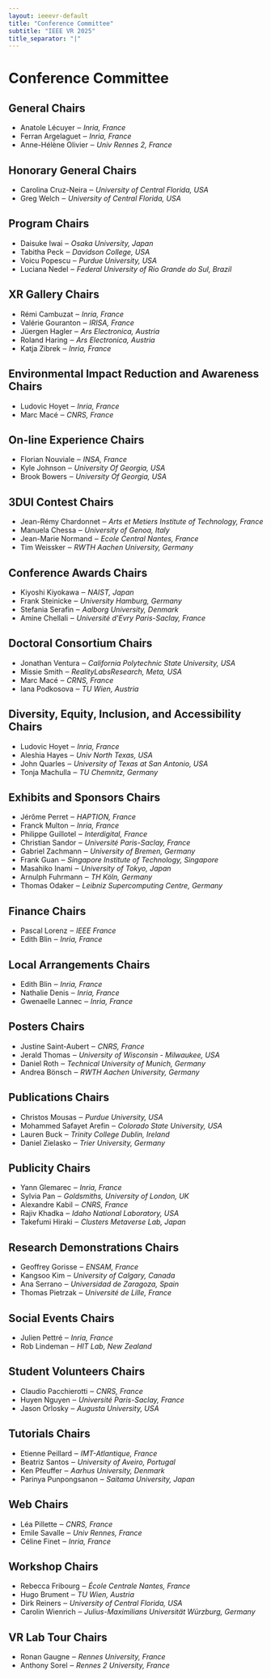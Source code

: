 ```yaml
---
layout: ieeevr-default
title: "Conference Committee"
subtitle: "IEEE VR 2025"
title_separator: "|"
---
```

<script type="text/javascript">
	$(document).ready(function(){
		var email = ""; 
		var domain = "ieeevr.org"; 

		email = "general2025"; 		
		general.innerHTML  = "<span class='text-nowrap'><a href=javascript:location='" + "mail" + "to:" + email + "@" + domain + "'><i class='fas fa-fw fa-envelope-square emailIconSm' style=''></i><i class='emailTextSm'>" + email + "@" + domain + "</a></i></span>";
		
		email = "program2025"; 
		program.innerHTML  = "<span class='text-nowrap'><a href=javascript:location='" + "mail" + "to:" + email + "@" + domain + "'><i class='fas fa-fw fa-envelope-square emailIconSm' style=''></i><i class='emailTextSm'>" + email + "@" + domain + "</a></i></span>";
		
		email = "contest2025"; 
		contest.innerHTML  = "<span class='text-nowrap'><a href=javascript:location='" + "mail" + "to:" + email + "@" + domain + "'><i class='fas fa-fw fa-envelope-square emailIconSm' style=''></i><i class='emailTextSm'>" + email + "@" + domain + "</a></i></span>";

		email = "awards2025"; 
		awards.innerHTML  = "<span class='text-nowrap'><a href=javascript:location='" + "mail" + "to:" + email + "@" + domain + "'><i class='fas fa-fw fa-envelope-square emailIconSm' style=''></i><i class='emailTextSm'>" + email + "@" + domain + "</a></i></span>";
		
		email = "doctoralconsortium2025"; 
		doctoralconsortium.innerHTML  = "<span class='text-nowrap'><a href=javascript:location='" + "mail" + "to:" + email + "@" + domain + "'><i class='fas fa-fw fa-envelope-square emailIconSm' style=''></i><i class='emailTextSm'>" + email + "@" + domain + "</a></i></span>";
		
		email = "deia2025"; 
		diversity.innerHTML  = "<span class='text-nowrap'><a href=javascript:location='" + "mail" + "to:" + email + "@" + domain + "'><i class='fas fa-fw fa-envelope-square emailIconSm' style=''></i><i class='emailTextSm'>" + email + "@" + domain + "</a></i></span>";
	
		email = "exhibitssponsors2025"; 
		exhibitssponsors.innerHTML  = "<span class='text-nowrap'><a href=javascript:location='" + "mail" + "to:" + email + "@" + domain + "'><i class='fas fa-fw fa-envelope-square emailIconSm' style=''></i><i class='emailTextSm'>" + email + "@" + domain + "</a></i></span>";

		email = "finance2025"; 
		finance.innerHTML  = "<span class='text-nowrap'><a href=javascript:location='" + "mail" + "to:" + email + "@" + domain + "'><i class='fas fa-fw fa-envelope-square emailIconSm' style=''></i><i class='emailTextSm'>" + email + "@" + domain + "</a></i></span>";
		
		email = "localarrangements2025";
		localarrangements.innerHTML  = "<span class='text-nowrap'><a href=javascript:location='" + "mail" + "to:" + email + "@" + domain + "'><i class='fas fa-fw fa-envelope-square emailIconSm' style=''></i><i class='emailTextSm'>" + email + "@" + domain + "</a></i></span>";
		
		email = "posters2025"; 
		posters.innerHTML  = "<span class='text-nowrap'><a href=javascript:location='" + "mail" + "to:" + email + "@" + domain + "'><i class='fas fa-fw fa-envelope-square emailIconSm' style=''></i><i class='emailTextSm'>" + email + "@" + domain + "</a></i></span>";
		
		email = "publications2025"; 
		publications.innerHTML  = "<span class='text-nowrap'><a href=javascript:location='" + "mail" + "to:" + email + "@" + domain + "'><i class='fas fa-fw fa-envelope-square emailIconSm' style=''></i><i class='emailTextSm'>" + email + "@" + domain + "</a></i></span>";
		
		email = "publicity2025"; 
		publicity.innerHTML  = "<span class='text-nowrap'><a href=javascript:location='" + "mail" + "to:" + email + "@" + domain + "'><i class='fas fa-fw fa-envelope-square emailIconSm' style=''></i><i class='emailTextSm'>" + email + "@" + domain + "</a></i></span>";
		
		email = "researchdemos2025"; 
		researchdemos.innerHTML  = "<span class='text-nowrap'><a href=javascript:location='" + "mail" + "to:" + email + "@" + domain + "'><i class='fas fa-fw fa-envelope-square emailIconSm' style=''></i><i class='emailTextSm'>" + email + "@" + domain + "</a></i></span>";
		
		email = "studentvolunteers2025"; 
		studentvolunteers.innerHTML  = "<span class='text-nowrap'><a href=javascript:location='" + "mail" + "to:" + email + "@" + domain + "'><i class='fas fa-fw fa-envelope-square emailIconSm' style=''></i><i class='emailTextSm'>" + email + "@" + domain + "</a></i></span>";
		
		email = "tutorials2025"; 
		tutorials.innerHTML  = "<span class='text-nowrap'><a href=javascript:location='" + "mail" + "to:" + email + "@" + domain + "'><i class='fas fa-fw fa-envelope-square emailIconSm' style=''></i><i class='emailTextSm'>" + email + "@" + domain + "</a></i></span>";

		email = "web2025";		
		web.innerHTML  = "<span class='text-nowrap'><a href=javascript:location='" + "mail" + "to:" + email + "@" + domain + "'><i class='fas fa-fw fa-envelope-square emailIconSm' style=''></i><i class='emailTextSm'>" + email + "@" + domain + "</a></i></span>";
		
		email = "workshops2025"; 		
		workshops.innerHTML  = "<span class='text-nowrap'><a href=javascript:location='" + "mail" + "to:" + email + "@" + domain + "'><i class='fas fa-fw fa-envelope-square emailIconSm' style=''></i><i class='emailTextSm'>" + email + "@" + domain + "</a></i></span>";
		
		email = "labtour2025"; 		
		labtour.innerHTML  = "<span class='text-nowrap'><a href=javascript:location='" + "mail" + "to:" + email + "@" + domain + "'><i class='fas fa-fw fa-envelope-square emailIconSm' style=''></i><i class='emailTextSm'>" + email + "@" + domain + "</a></i></span>";

		email = "environment2025"; 		
		environment.innerHTML  = "<span class='text-nowrap'><a href=javascript:location='" + "mail" + "to:" + email + "@" + domain + "'><i class='fas fa-fw fa-envelope-square emailIconSm' style=''></i><i class='emailTextSm'>" + email + "@" + domain + "</a></i></span>";		
		
		email = "socialevents2025"; 		
		socialevents.innerHTML  = "<span class='text-nowrap'><a href=javascript:location='" + "mail" + "to:" + email + "@" + domain + "'><i class='fas fa-fw fa-envelope-square emailIconSm' style=''></i><i class='emailTextSm'>" + email + "@" + domain + "</a></i></span>";
		
		email = "art2025"; 		
		art.innerHTML  = "<span class='text-nowrap'><a href=javascript:location='" + "mail" + "to:" + email + "@" + domain + "'><i class='fas fa-fw fa-envelope-square emailIconSm' style=''></i><i class='emailTextSm'>" + email + "@" + domain + "</a></i></span>";
		
		email = "onlineexperience2025"; 		
		onlineexperience.innerHTML  = "<span class='text-nowrap'><a href=javascript:location='" + "mail" + "to:" + email + "@" + domain + "'><i class='fas fa-fw fa-envelope-square emailIconSm' style=''></i><i class='emailTextSm'>" + email + "@" + domain + "</a></i></span>";

		email = "xrfuturefaculty2025"; 		
		xrfuturefaculty.innerHTML  = "<span class='text-nowrap'><a href=javascript:location='" + "mail" + "to:" + email + "@" + domain + "'><i class='fas fa-fw fa-envelope-square emailIconSm' style=''></i><i class='emailTextSm'>" + email + "@" + domain + "</a></i></span>";		

	});
</script>
<h1>Conference Committee</h1>
<div>
	<h2>General Chairs <div class="floatRight"><span id="general"></span></div></h2>
	<ul>
		<li><span class="bold">Anatole Lécuyer</span> &#x2012; <i>Inria, France</i></li>
		<li><span class="bold">Ferran Argelaguet</span> &#x2012; <i>Inria, France</i></li>
		<li><span class="bold">Anne-Hélène Olivier</span> &#x2012; <i>Univ Rennes 2, France</i></li>
	</ul>
</div>
<div>
	<h2>Honorary General Chairs <div class="floatRight"><span id="honorary"></span></div></h2>
	<ul>
		<li><span class="bold">Carolina Cruz-Neira</span> &#x2012; <i>University of Central Florida, USA</i></li>
		<li><span class="bold">Greg Welch</span> &#x2012; <i>University of Central Florida, USA</i></li>
	</ul>
</div>

<div>
	<h2>Program Chairs <div class="floatRight"><span id="program"></span></div></h2>
	<ul>
		<li><span class="bold">Daisuke Iwai</span> &#x2012; <i>Osaka University, Japan</i></li>
		<li><span class="bold">Tabitha Peck</span> &#x2012; <i>Davidson College, USA</i></li>
		<li><span class="bold">Voicu Popescu</span> &#x2012; <i>Purdue University, USA</i></li>
		<li><span class="bold">Luciana Nedel</span> &#x2012; <i>Federal University of Rio Grande do Sul, Brazil</i></li>
	</ul>
</div>

<div>
	<h2>XR Gallery Chairs  <div class="floatRight"><span id="art"></span></div></h2>
	<ul>
		<li><span class="bold">Rémi Cambuzat</span> &#x2012; <i>Inria, France</i></li>
		<li><span class="bold">Valérie Gouranton</span> &#x2012; <i>IRISA, France</i></li>
		<li><span class="bold">Jüergen Hagler</span> &#x2012; <i>Ars Electronica, Austria</i></li>
		<li><span class="bold">Roland Haring</span> &#x2012; <i>Ars Electronica, Austria</i></li>
		<li><span class="bold">Katja Zibrek</span> &#x2012; <i>Inria, France</i></li>
	</ul>
</div>

<div>
	<h2>Environmental Impact Reduction and Awareness Chairs <div class="floatRight"><span id="environment"></span></div></h2>
	<ul>
		<li><span class="bold">Ludovic Hoyet</span> &#x2012; <i>Inria, France</i></li>
		<li><span class="bold">Marc Macé</span> &#x2012; <i>CNRS, France</i></li>
	</ul>
</div>

<div>
	<h2>On-line Experience Chairs<div class="floatRight"><span id="onlineexperience"></span></div></h2>
	<ul>
		<li><span class="bold">Florian Nouviale</span> &#x2012; <i>INSA, France</i></li>
		<li><span class="bold">Kyle Johnson</span> &#x2012; <i>University Of Georgia, USA</i></li>
		<li><span class="bold">Brook Bowers</span> &#x2012; <i>University Of Georgia, USA</i></li>
	</ul>
</div>

<div>
	<h2>3DUI Contest Chairs <div class="floatRight"><span id="contest"></span></div></h2>
	<ul>
		<li><span class="bold">Jean-Rémy Chardonnet</span> &#x2012; <i>Arts et Metiers Institute of Technology, France</i></li>
		<li><span class="bold">Manuela Chessa</span> &#x2012; <i>University of Genoa, Italy</i></li>
		<li><span class="bold">Jean-Marie Normand</span> &#x2012; <i>Ecole Central Nantes, France</i></li>
		<li><span class="bold">Tim Weissker</span> &#x2012; <i>RWTH Aachen University, Germany</i></li>
	</ul>
</div>
<div>
	<h2>Conference Awards Chairs  <div class="floatRight"><span id="awards"></span></div></h2>
	<ul>
		<li><span class="bold">Kiyoshi Kiyokawa</span> &#x2012; <i>NAIST, Japan</i></li>
		<li><span class="bold">Frank Steinicke</span> &#x2012; <i>University Hamburg, Germany</i></li>
		<li><span class="bold">Stefania Serafin</span> &#x2012; <i>Aalborg University, Denmark</i></li>
		<li><span class="bold">Amine Chellali</span> &#x2012; <i>Université d'Evry Paris-Saclay, France</i></li>
	</ul>
</div>
<div>
	<h2>Doctoral Consortium Chairs <div class="floatRight"><span id="doctoralconsortium"></span></div></h2>			
	<ul>
		<li><span class="bold">Jonathan Ventura</span> &#x2012; <i>California Polytechnic State University, USA</i></li>
		<li><span class="bold">Missie Smith</span> &#x2012; <i>RealityLabsResearch, Meta, USA</i></li>
		<li><span class="bold">Marc	Macé</span> &#x2012; <i>CRNS, France</i></li>
		<li><span class="bold">Iana	Podkosova</span> &#x2012; <i>TU Wien, Austria</i></li>
	</ul>
</div>
<div>
	<h2>Diversity, Equity, Inclusion, and Accessibility Chairs <div class="floatRight"><span id="diversity"></span></div></h2>			
	<ul>
		<li><span class="bold">Ludovic Hoyet</span> &#x2012; <i>Inria, France</i></li>
		<li><span class="bold">Aleshia Hayes</span> &#x2012; <i>Univ North Texas, USA</i></li>
		<li><span class="bold">John Quarles</span> &#x2012; <i>University of Texas at San Antonio, USA</i></li>
		<li><span class="bold">Tonja Machulla</span> &#x2012; <i>TU Chemnitz, Germany</i></li>
	</ul>
</div>
<div>
	<h2>Exhibits and Sponsors Chairs  <div class="floatRight"><span id="exhibitssponsors"></span></div></h2>
	<ul>
		<li><span class="bold">Jérôme Perret</span> &#x2012; <i>HAPTION, France</i></li>
		<li><span class="bold">Franck Multon</span> &#x2012; <i>Inria, France</i></li>
		<li><span class="bold">Philippe Guillotel</span> &#x2012; <i>Interdigital, France</i></li>
		<li><span class="bold">Christian Sandor</span> &#x2012; <i>Université Paris-Saclay, France</i></li>
		<li><span class="bold">Gabriel Zachmann</span> &#x2012; <i>University of Bremen, Germany</i></li>
		<li><span class="bold">Frank Guan</span> &#x2012; <i>Singapore Institute of Technology, Singapore</i></li>
		<li><span class="bold">Masahiko Inami</span> &#x2012; <i>University of Tokyo, Japan</i></li>
		<li><span class="bold">Arnulph Fuhrmann</span> &#x2012; <i>TH Köln, Germany</i></li>
		<li><span class="bold">Thomas Odaker</span> &#x2012; <i>Leibniz Supercomputing Centre, Germany</i></li>
	</ul>
</div>
<div>
	<h2>Finance Chairs <div class="floatRight"><span id="finance"></span></div></h2>			
	<ul>
		<li><span class="bold">Pascal Lorenz</span> &#x2012; <i>IEEE France</i></li>
		<li><span class="bold">Edith Blin</span> &#x2012; <i>Inria, France</i></li>
	</ul>
</div>
<div>
	<h2>Local Arrangements Chairs <div class="floatRight"><span id="localarrangements"></span></div></h2>			
	<ul>
		<li><span class="bold">Edith Blin</span> &#x2012; <i>Inria, France</i></li>
		<li><span class="bold">Nathalie	Denis</span> &#x2012; <i>Inria, France</i></li>
		<li><span class="bold">Gwenaelle Lannec</span> &#x2012; <i>Inria, France</i></li>
	</ul>
</div>
<div>
	<h2>Posters Chairs <div class="floatRight"><span id="posters"></span></div></h2>
	<ul>
		<li><span class="bold">Justine	Saint-Aubert</span> &#x2012; <i>CNRS, France</i></li>
		<li><span class="bold">Jerald	Thomas</span> &#x2012; <i>University of Wisconsin - Milwaukee, USA</i></li>
		<li><span class="bold">Daniel 	Roth</span> &#x2012; <i>Technical University of Munich, Germany</i></li>
		<li><span class="bold">Andrea 	Bönsch</span> &#x2012; <i>RWTH Aachen University, Germany</i></li>
	</ul>
</div>
<div>
	<h2>Publications Chairs <div class="floatRight"><span id="publications"></span></div></h2>
	<ul>
		<li><span class="bold">Christos	Mousas</span> &#x2012; <i>Purdue University, USA</i></li>
		<li><span class="bold">Mohammed	Safayet Arefin</span> &#x2012; <i>Colorado State University, USA</i></li>
		<li><span class="bold">Lauren Buck</span> &#x2012; <i>Trinity College Dublin, Ireland</i></li>
		<li><span class="bold">Daniel Zielasko</span> &#x2012; <i>Trier University, Germany</i></li>
	</ul>
</div>
<div>
	<h2>Publicity Chairs <div class="floatRight"><span id="publicity"></span></div></h2>
	<ul>
		<li><span class="bold">Yann Glemarec</span> &#x2012; <i>Inria, France</i></li>
		<li><span class="bold">Sylvia Pan</span> &#x2012; <i>Goldsmiths, University of London, UK</i></li>
		<li><span class="bold">Alexandre Kabil</span> &#x2012; <i>CNRS, France</i></li>
		<li><span class="bold">Rajiv Khadka</span> &#x2012; <i>Idaho National Laboratory, USA</i></li>
		<li><span class="bold">Takefumi	Hiraki</span> &#x2012; <i>Clusters Metaverse Lab, Japan</i></li>
	</ul>
</div>
<div>
	<h2>Research Demonstrations Chairs <div class="floatRight"><span id="researchdemos"></span></div></h2>
	<ul>
		<li><span class="bold">Geoffrey Gorisse</span> &#x2012; <i>ENSAM, France</i></li>
		<li><span class="bold">Kangsoo Kim</span> &#x2012; <i>University of Calgary, Canada</i></li>
		<li><span class="bold">Ana Serrano</span> &#x2012; <i>Universidad de Zaragoza, Spain</i></li>
		<li><span class="bold">Thomas Pietrzak</span> &#x2012; <i>Université de Lille, France</i></li>
	</ul>
</div>
<div>
	<h2>Social Events Chairs  <div class="floatRight"><span id="socialevents"></span></div></h2>
	<ul>
		<li><span class="bold">Julien Pettré</span> &#x2012; <i>Inria, France</i></li>
		<li><span class="bold">Rob Lindeman</span> &#x2012; <i>HIT Lab, New Zealand</i></li>
	</ul>
</div>
<div>
	<h2>Student Volunteers Chairs <div class="floatRight"><span id="studentvolunteers"></span></div></h2>			
	<ul>
		<li><span class="bold">Claudio Pacchierotti</span> &#x2012; <i>CNRS, France</i></li>
		<li><span class="bold">Huyen Nguyen</span> &#x2012; <i>Université Paris-Saclay, France</i></li>
		<li><span class="bold">Jason Orlosky</span> &#x2012; <i>Augusta University, USA</i></li>
	</ul>
</div>
<div>
	<h2>Tutorials Chairs <div class="floatRight"><span id="tutorials"></span></div></h2>
	<ul>
		<li><span class="bold">Etienne Peillard</span> &#x2012; <i>IMT-Atlantique, France</i></li>
		<li><span class="bold">Beatriz Santos</span> &#x2012; <i>University of Aveiro, Portugal</i></li>
		<li><span class="bold">Ken Pfeuffer</span> &#x2012; <i>Aarhus University, Denmark</i></li>
		<li><span class="bold">Parinya Punpongsanon</span> &#x2012; <i>Saitama University, Japan</i></li>
	</ul>
</div>
<div>
	<h2>Web Chairs <div class="floatRight"><span id="web"></span></div></h2>
	<ul>
		<li><span class="bold">Léa Pillette</span> &#x2012; <i>CNRS, France</i></li>
		<li><span class="bold">Emile Savalle</span> &#x2012; <i>Univ Rennes, France</i></li>
		<li><span class="bold">Céline Finet</span> &#x2012; <i>Inria, France</i></li>
	</ul>
</div>
<div>
	<h2>Workshop Chairs  <div class="floatRight"><span id="workshops"></span></div></h2>
	<ul>
		<li><span class="bold">Rebecca	Fribourg</span> &#x2012; <i>École Centrale Nantes, France</i></li>
		<li><span class="bold">Hugo	Brument</span> &#x2012; <i>TU Wien, Austria</i></li>
		<li><span class="bold">Dirk	Reiners</span> &#x2012; <i>University of Central Florida, USA</i></li>
		<li><span class="bold">Carolin	Wienrich</span> &#x2012; <i>Julius-Maximilians Universität Würzburg, Germany</i></li>
	</ul>
</div>
<div>
	<h2>VR Lab Tour Chairs  <div class="floatRight"><span id="labtour"></span></div></h2>
	<ul>
		<li><span class="bold">Ronan Gaugne</span> &#x2012; <i>Rennes University, France</i></li>
		<li><span class="bold">Anthony Sorel</span> &#x2012; <i>Rennes 2 University, France</i></li>
	</ul>
</div>

<!--- <div>
	<h2>XR Future Faculty Forum Chairs  <div class="floatRight"><span id="xrfuturefaculty"></span></div></h2>
	<ul>
		<li><span class="bold">Unkown</span> &#x2012; <i>Unkown</i></li>
	</ul>
</div> --->

